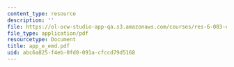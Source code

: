```yaml
---
content_type: resource
description: ''
file: https://ol-ocw-studio-app-qa.s3.amazonaws.com/courses/res-6-003-electromechanical-dynamics-spring-2009/abc6a825f4eb0fd0091acfccd79d5168_app_e_emd.pdf
file_type: application/pdf
resourcetype: Document
title: app_e_emd.pdf
uid: abc6a825-f4eb-0fd0-091a-cfccd79d5168
---
```

